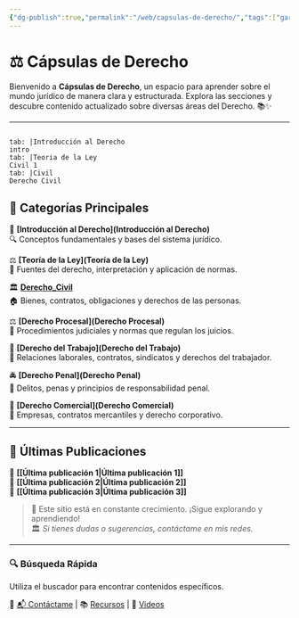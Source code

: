 ```yaml
---
{"dg-publish":true,"permalink":"/web/capsulas-de-derecho/","tags":["gardenEntry"]}
---
```


# ⚖️ Cápsulas de Derecho

Bienvenido a **Cápsulas de Derecho**, un espacio para aprender sobre el mundo jurídico de manera clara y estructurada. Explora las secciones y descubre contenido actualizado sobre diversas áreas del Derecho. 📚✨

---
```tabs

tab: |Introducción al Derecho
intro
tab: |Teoria de la Ley
Civil 1
tab: |Civil
Derecho Civil
```

## 📌 Categorías Principales

📖 **[Introducción al Derecho](Introducción al Derecho)**  
🔍 Conceptos fundamentales y bases del sistema jurídico.

⚖️ **[Teoría de la Ley](Teoría de la Ley)**  
📜 Fuentes del derecho, interpretación y aplicación de normas.

🏛️ **[Derecho_Civil](Derecho_Civil)**  
🏠 Bienes, contratos, obligaciones y derechos de las personas.

⚖️ **[Derecho Procesal](Derecho Procesal)**  
📑 Procedimientos judiciales y normas que regulan los juicios.

💼 **[Derecho del Trabajo](Derecho del Trabajo)**  
👷 Relaciones laborales, contratos, sindicatos y derechos del trabajador.

🚔 **[Derecho Penal](Derecho Penal)**  
🚨 Delitos, penas y principios de responsabilidad penal.

📜 **[Derecho Comercial](Derecho Comercial)**  
🏦 Empresas, contratos mercantiles y derecho corporativo.

---

## 📝 Últimas Publicaciones

📌 **[[Última publicación 1\|Última publicación 1]]**  
📌 **[[Última publicación 2\|Última publicación 2]]**  
📌 **[[Última publicación 3\|Última publicación 3]]**  

> 🌱 Este sitio está en constante crecimiento. ¡Sigue explorando y aprendiendo!  
> 🏛️ *Si tienes dudas o sugerencias, contáctame en mis redes.*

---

### 🔍 **Búsqueda Rápida**
Utiliza el buscador para encontrar contenidos específicos.

🔗 [📬 Contáctame](#) | 📚 [Recursos](#) | 🎥 [Videos](#)
